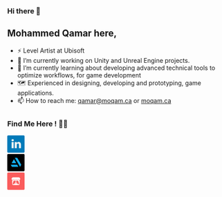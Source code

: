 ### Hi there 👋

## Mohammed Qamar here,
- ⚡ Level Artist at Ubisoft
- 🔭 I’m currently working on Unity and Unreal Engine projects.
- 🌱 I’m currently learning about developing advanced technical tools to optimize workflows, for game development
- 🗺 Experienced in designing, developing and prototyping, game applications.
- 📫 How to reach me: qamar@moqam.ca or [moqam.ca](https://moqam.ca/)

##

### Find Me Here ! 🙋‍♂️

<p align="left">
  <a href="https://www.linkedin.com/in/moqam" style="margin-right: 500px;"><img src="images/linkedin.png" alt="Linkedin" width="40" height="40"/></a>
  <a href="https://www.artstation.com/moqam" style="margin-right: 500px;"><img src="images/artstation.png" alt="Artstation" width="40" height="40"/></a>
  <a href="https://mohammed-qamar.itch.io/"><img src="images/itchio.png" alt="Itch.io" width="40" height="40"/></a>
</p>
